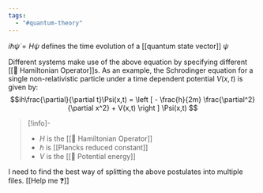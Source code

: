 ```yaml
---
tags:
  - "#quantum-theory"
---
```

$i \hbar \dot \psi = H \psi$ defines the time evolution of a [[quantum state vector]] $\psi$

Different systems make use of the above equation by specifying different [[📘 Hamiltonian Operator]]s. As an example, the Schrodinger equation for a single non-relativistic particle under a time dependent potential $V(x,t)$ is given by: $$ih\frac{\partial}{\partial t}\Psi(x,t) = \left [ - \frac{h}{2m} \frac{\partial^2}{\partial x^2} + V(x,t) \right ] \Psi(x,t) $$
>[!info]-
> - $H$ is the [[📘 Hamiltonian Operator]] 
> - $\hbar$ is [[Plancks reduced constant]]
> - $V$ is the [[📘 Potential energy]]

I need to find the best way of splitting the above postulates into multiple files. [[Help me ❓]]